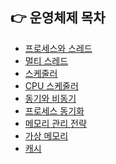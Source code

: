 ## 👉 운영체제 목차

- [프로세스와 스레드](https://github.com/corrvax/ComputerScienceStudy/blob/main/%ED%94%84%EB%A1%9C%EC%84%B8%EC%8A%A4%EC%99%80%20%EC%8A%A4%EB%A0%88%EB%93%9C.md)
- [멀티 스레드](https://github.com/corrvax/ComputerScienceStudy/blob/main/%EB%A9%80%ED%8B%B0%EC%8A%A4%EB%A0%88%EB%93%9C.md)
- [스케줄러]()
- [CPU 스케줄러]()
- [동기와 비동기]()
- [프로세스 동기화]()
- [메모리 관리 전략]()
- [가상 메모리]()
- [캐시]()
